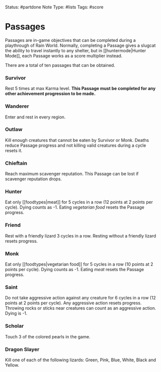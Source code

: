 Status: #partdone 
Note Type: #lists 
Tags: #score 
# Passages

Passages are in-game objectives that can be completed during a playthrough of Rain World. Normally, completing a Passage gives a slugcat the ability to travel instantly to any shelter, but in [[huntermode|Hunter Mode]], each Passage works as a score multiplier instead.

There are a total of ten passages that can be obtained.

### Survivor
Rest 5 times at max Karma level. **This Passage must be completed for any other achievement progression to be made.**

### Wanderer
Enter and rest in every region.

### Outlaw
Kill enough creatures that cannot be eaten by Survivor or Monk. Deaths reduce Passage progress and not killing valid creatures during a cycle resets it.

### Chieftain
Reach maximum scavenger reputation. This Passage can be lost if scavenger reputation drops.

### Hunter
Eat only [[foodtypes|meat]] for 5 cycles in a row (12 points at 2 points per cycle). Dying counts as -1. Eating *vegetarian food* resets the Passage progress.

### Friend
Rest with a friendly lizard 3 cycles in a row. Resting without a friendly lizard resets progress.

### Monk
Eat only [[foodtypes|vegetarian food]] for 5 cycles in a row (10 points at 2 points per cycle). Dying counts as -1. Eating *meat* resets the Passage progress.

### Saint
Do not take aggressive action against any creature for 6 cycles in a row (12 points at 2 points per cycle). Any aggressive action resets progress. Throwing rocks or sticks near creatures can count as an aggressive action. Dying is -1.

### Scholar
Touch 3 of the colored pearls in the game. 

### Dragon Slayer
Kill one of each of the following lizards: Green, Pink, Blue, White, Black and Yellow.